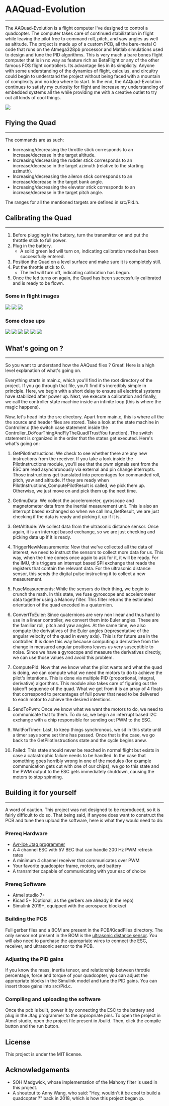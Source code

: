 # AAQuad-Evolution
---

The AAQuad-Evolution is a flight computer I've designed to control a quadcopter. The computer takes care of continued stabilization in flight while leaving the pilot free to command roll, pitch, and yaw angles as well as altitude. The project is made up of a custom PCB, all the bare-metal C code that runs on the Atmega328pb processor and Matlab simulations used to design and tune the PID algorithms. This is very much a bare bones flight computer that is in no way as feature rich as BetaFlight or any of the other famous FOS flight controllers. Its advantage lies in its simplicity. Anyone with some understanding of the dynamics of flight, calculus, and circuitry could begin to understand the project without being faced with a mountain of complexity and no idea where to start. In the end, the AAQuad-Evolution continues to satisfy my curiosity for flight and increase my understanding of embedded systems all the while providing me with a creative outlet to try out all kinds of cool things.

![](AircraftPictures/AAQuadTakeoff.gif)

## Flying the Quad
---

The commands are as such:

* Increasing/decreasing the throttle stick corresponds to an increase/decrease in the target altitude.
* Increasing/decreasing the rudder stick corresponds to an increase/decrease in the target azimuth (relative to the starting azimuth).
* Increasing/decreasing the aileron stick corresponds to an increase/decrease in the target bank angle.
* Increasing/decreasing the elevator stick corresponds to an increase/decrease in the target pitch angle.

The ranges for all the mentioned targets are defined in src/Pid.h.

## Calibrating the Quad
---

1. Before plugging in the battery, turn the transmitter on and put the throttle stick to full power.
2. Plug in the battery.
	* A solid green led will turn on, indicating calibration mode has been successfully entered.
3. Position the Quad on a level surface and make sure it is completely still.
4. Put the throttle stick to 0.
	* The led will turn off, indicating calibration has begun.
5. Once the led turns on again, the Quad has been successfully calibrated and is ready to be flown.

### Some in flight images

![](AircraftPictures/inFlight1.jpg)
![](AircraftPictures/inFlight2.jpg)
![](AircraftPictures/inFlight3.jpg)

### Some close ups

![](PCB/Photos/front.JPG)
![](PCB/Photos/back.JPG)
![](AircraftPictures/rightSideUp.jpg)
![](AircraftPictures/upSideDown.jpg)
![](AircraftPictures/computerCloseUp1.jpg)
![](AircraftPictures/computerCloseUp2.jpg)

## What's going on ?
---

So you want to understand how the AAQuad flies ? Great! Here is a high level explanation of what's going on.

Everything starts in main.c, which you'll find in the root directory of the project. If you go through that file, you'll find it's incredibly simple in principle. Here, we begin with a short delay to ensure all electrical systems have stabilized after power up. Next, we execute a calibration and finally, we call the controller state machine inside an infinite loop (this is where the magic happens).

Now, let's head into the src directory. Apart from main.c, this is where all the the source and header files are stored. Take a look at the state machine in Controller.c (the switch case statement inside the Controller_DoYourThingAndFlyTheQuadITrustYou function). The switch statement is organized in the order that the states get executed. Here's what's going on:

1. GetPilotInstructions: We check to see whether there are any new instructions from the receiver. If you take a look inside the PilotInstructions module, you'll see that the pwm signals sent from the ESC are read asynchronously via external and pin change interrupts. Those instructions get translated into percentages for commanded roll, pitch, yaw and altitude. If they are ready when PilotInstructions_ComputePilotResult is called, we pick them up. Otherwise, we just move on and pick them up the next time.

2. GetImuData: We collect the accelerometer, gyroscope and magnetometer data from the inertial measurement unit. This is also an interrupt based exchanged so when we call Imu_GetResult, we are just checking if the data is ready and picking it up if it is.

3. GetAltitude: We collect data from the ultrasonic distance sensor. Once again, it is an interrupt based exchange, so we are just checking and picking data up if it is ready.

4. TriggerNewMeasurements: Now that we've collected all the data of interest, we need to instruct the sensors to collect more data for us. This way, when the time comes once again to ask for it, it will be ready. For the IMU, this triggers an interrupt based SPI exchange that reads the registers that contain the relevant data. For the ultrasonic distance sensor, this sends the digital pulse instructing it to collect a new measurement.

5. FuseMeasurements: While the sensors do their thing, we begin to crunch the math. In this state, we fuse gyroscope and accelerometer data together using a Mahony filter. This filter returns the estimated orientation of the quad encoded in a quaternion.

6. ConvertToEuler: Since quaternions are very non linear and thus hard to use in a linear controller, we convert them into Euler angles. These are the familiar roll, pitch and yaw angles. At the same time, we also compute the derivatives of the Euler angles (representative of the angular velocity of the quad in every axis). This is for future use in the controller. It is done this way because computing a derivative from the change in measured angular positions leaves us very susceptible to noise. Since we have a gyroscope and measure the derivatives directly, we can use those values and avoid this problem.

7. ComputePid: Now that we know what the pilot wants and what the quad is doing, we can compute what we need the motors to do to achieve the pilot's intentions. This is done via multiple PID (proportional, integral, derivative) algorithms. This module also takes care of figuring out the takeoff sequence of the quad. What we get from it is an array of 4 floats that correspond to percentages of full power that need to be delivered to each motor to achieve the desired intentions.

8. SendToPwm: Once we know what we want the motors to do, we need to communicate that to them. To do so, we begin an interrupt based I2C exchange with a chip responsible for sending out PWM to the ESC.

9. WaitForTimer: Last, to keep things synchronous, we sit in this state until a timer says some set time has passed. Once that is the case, we go back to the GetPilotInstructions state and the cycle begins anew.

10. Failed: This state should never be reached in normal flight but exists in case a catastrophic failure needs to be handled. In the case that something goes horribly wrong in one of the modules (for example communication gets cut with one of our chips), we go to this state and the PWM output to the ESC gets immediately shutdown, causing the motors to stop spinning.

## Building it for yourself
---

A word of caution. This project was not designed to be reproduced, so it is fairly difficult to do so. That being said, if anyone does want to construct the PCB and tune then upload the software, here is what they would need to do:

### Prereq Hardware

* [Avr-Ice Jtag programmer](https://www.digikey.ca/en/product-highlight/a/atmel/atmel-ice-programmer-debugger?utm_adgroup=&utm_source=google&utm_medium=cpc&utm_campaign=Dynamic%20Search_EN_RLSA&utm_term=&productid=&gclid=Cj0KCQjw-r71BRDuARIsAB7i_QPVjor9MwRzLKq1k-X_j-4Pasl5VIqnCOX7berqcM59qXUvdlT64RQaAkUuEALw_wcB)
* A 4 channel ESC with 5V BEC that can handle 200 Hz PWM refresh rates
* A minimum 4 channel receiver that communicates over PWM
* Your favorite quadcopter frame, motors, and battery
* A transmitter capable of communicating with your esc of choice

### Prereq Software

* Atmel studio 7+
* Kicad 5+ (Optional, as the gerbers are already in the repo)
* Simulink 2019+, equipped with the aerospace blockset

### Building the PCB

Full gerber files and a BOM are present in the PCB/KicadFiles directory.
The only sensor not present in the BOM is the [ultrasonic distance sensor](https://www.sparkfun.com/products/15569).
You will also need to purchase the appropriate wires to connect the ESC, receiver, and ultrasonic sensor to the PCB.

### Adjusting the PID gains

If you know the mass, inertia tensor, and relationship between throttle percentage, force and torque of your quadcopter, you can adjust the appropriate blocks in the Simulink model and tune the PID gains. You can insert those gains into src/Pid.c.

### Compiling and uploading the software

Once the pcb is built, power it by connecting the ESC to the battery and plug in the Jtag programmer to the appropriate pins. To open the project in Atmel studio, open the project file present in /build. Then, click the compile button and the run button.

## License

This project is under the MIT license.

## Acknowledgements

* SOH Madgwick, whose implementation of the Mahony filter is used in this project.
* A shoutout to Anny Wang, who said: "Hey, wouldn't it be cool to build a quadcopter ?" back in 2018, which is how this project began :p.
